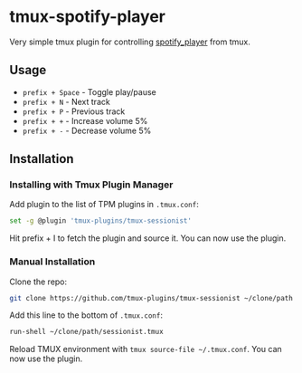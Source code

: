 # tmux-spotify-player

Very simple tmux plugin for controlling [spotify_player](https://github.com/aome510/spotify-player) from tmux.

## Usage

- `prefix + Space` - Toggle play/pause
- `prefix + N` - Next track
- `prefix + P` - Previous track
- `prefix + +` - Increase volume 5%
- `prefix + -` - Decrease volume 5%

## Installation

### Installing with Tmux Plugin Manager

Add plugin to the list of TPM plugins in `.tmux.conf`:

```bash
set -g @plugin 'tmux-plugins/tmux-sessionist'
```

Hit prefix + I to fetch the plugin and source it. You can now use the plugin.

### Manual Installation

Clone the repo:

```bash
git clone https://github.com/tmux-plugins/tmux-sessionist ~/clone/path
```

Add this line to the bottom of `.tmux.conf`:

```bash
run-shell ~/clone/path/sessionist.tmux
```

Reload TMUX environment with `tmux source-file ~/.tmux.conf`. You can now use the plugin.

